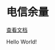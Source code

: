 # 电信余量

[查看文档](https://plum-spectacles-70f.notion.site/7e96fde83576451c9f9c6ab9a95d1759)


Hello World!

